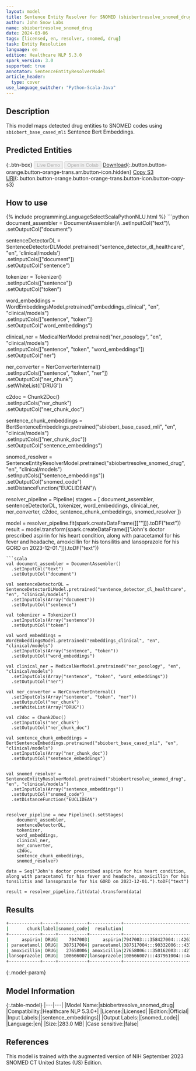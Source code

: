 ```yaml
---
layout: model
title: Sentence Entity Resolver for SNOMED (sbiobertresolve_snomed_drug)
author: John Snow Labs
name: sbiobertresolve_snomed_drug
date: 2024-03-06
tags: [licensed, en, resolver, snomed, drug]
task: Entity Resolution
language: en
edition: Healthcare NLP 5.3.0
spark_version: 3.0
supported: true
annotator: SentenceEntityResolverModel
article_header:
  type: cover
use_language_switcher: "Python-Scala-Java"
---
```


## Description

This model maps detected drug entities to SNOMED codes using `sbiobert_base_cased_mli` Sentence Bert Embeddings.

## Predicted Entities



{:.btn-box}
<button class="button button-orange" disabled>Live Demo</button>
<button class="button button-orange" disabled>Open in Colab</button>
[Download](https://s3.amazonaws.com/auxdata.johnsnowlabs.com/clinical/models/sbiobertresolve_snomed_drug_en_5.3.0_3.0_1709717736012.zip){:.button.button-orange.button-orange-trans.arr.button-icon.hidden}
[Copy S3 URI](s3://auxdata.johnsnowlabs.com/clinical/models/sbiobertresolve_snomed_drug_en_5.3.0_3.0_1709717736012.zip){:.button.button-orange.button-orange-trans.button-icon.button-copy-s3}

## How to use



<div class="tabs-box" markdown="1">
{% include programmingLanguageSelectScalaPythonNLU.html %}
```python
document_assembler = DocumentAssembler()\
  .setInputCol("text")\
  .setOutputCol("document")

sentenceDetectorDL = SentenceDetectorDLModel.pretrained("sentence_detector_dl_healthcare", "en", 'clinical/models') \
  .setInputCols(["document"]) \
  .setOutputCol("sentence")

tokenizer = Tokenizer()\
  .setInputCols(["sentence"])\
  .setOutputCol("token")

word_embeddings = WordEmbeddingsModel.pretrained("embeddings_clinical", "en", "clinical/models")\
  .setInputCols(["sentence", "token"])\
  .setOutputCol("word_embeddings")

clinical_ner = MedicalNerModel.pretrained("ner_posology", "en", "clinical/models") \
  .setInputCols(["sentence", "token", "word_embeddings"]) \
  .setOutputCol("ner")

ner_converter = NerConverterInternal() \
  .setInputCols(["sentence", "token", "ner"]) \
  .setOutputCol("ner_chunk")\
  .setWhiteList(['DRUG'])

c2doc = Chunk2Doc()\
  .setInputCols("ner_chunk")\
  .setOutputCol("ner_chunk_doc")

sentence_chunk_embeddings = BertSentenceEmbeddings.pretrained("sbiobert_base_cased_mli", "en", "clinical/models")\
  .setInputCols(["ner_chunk_doc"])\
  .setOutputCol("sentence_embeddings")


snomed_resolver = SentenceEntityResolverModel.pretrained("sbiobertresolve_snomed_drug", "en", "clinical/models") \
  .setInputCols(["sentence_embeddings"]) \
  .setOutputCol("snomed_code")\
  .setDistanceFunction("EUCLIDEAN")\


resolver_pipeline = Pipeline(
    stages = [
          document_assembler,
          sentenceDetectorDL,
          tokenizer,
          word_embeddings,
          clinical_ner,
          ner_converter,
          c2doc,
          sentence_chunk_embeddings,
          snomed_resolver
          ])

model = resolver_pipeline.fit(spark.createDataFrame([[""]]).toDF("text"))
result = model.transform(spark.createDataFrame([["John's doctor prescribed aspirin for his heart condition, along with paracetamol for his fever and headache, amoxicillin for his tonsilitis and lansoprazole for his GORD on 2023-12-01."]]).toDF("text"))
```
```scala
val document_assembler = DocumentAssembler()
  .setInputCol("text")
  .setOutputCol("document")

val sentenceDetectorDL = SentenceDetectorDLModel.pretrained("sentence_detector_dl_healthcare", "en", "clinical/models")
  .setInputCols(Array("document"))
  .setOutputCol("sentence")

val tokenizer = Tokenizer()
  .setInputCols(Array("sentence"))
  .setOutputCol("token")

val word_embeddings = WordEmbeddingsModel.pretrained("embeddings_clinical", "en", "clinical/models")
  .setInputCols(Array("sentence", "token"))
  .setOutputCol("word_embeddings")

val clinical_ner = MedicalNerModel.pretrained("ner_posology", "en", "clinical/models")
  .setInputCols(Array("sentence", "token", "word_embeddings"))
  .setOutputCol("ner")

val ner_converter = NerConverterInternal()
  .setInputCols(Array("sentence", "token", "ner"))
  .setOutputCol("ner_chunk")
  .setWhiteList(Array("DRUG"))

val c2doc = Chunk2Doc()
  .setInputCols("ner_chunk")
  .setOutputCol("ner_chunk_doc")

val sentence_chunk_embeddings = BertSentenceEmbeddings.pretrained("sbiobert_base_cased_mli", "en", "clinical/models")
  .setInputCols(Array("ner_chunk_doc"))
  .setOutputCol("sentence_embeddings")


val snomed_resolver = SentenceEntityResolverModel.pretrained("sbiobertresolve_snomed_drug", "en", "clinical/models")
  .setInputCols(Array("sentence_embeddings"))
  .setOutputCol("snomed_code")
  .setDistanceFunction("EUCLIDEAN")


resolver_pipeline = new Pipeline().setStages(
    document_assembler,
    sentenceDetectorDL,
    tokenizer,
    word_embeddings,
    clinical_ner,
    ner_converter,
    c2doc,
    sentence_chunk_embeddings,
    snomed_resolver)

data = Seq("John's doctor prescribed aspirin for his heart condition, along with paracetamol for his fever and headache, amoxicillin for his tonsilitis and lansoprazole for his GORD on 2023-12-01.").toDF("text")

result = resolver_pipeline.fit(data).transform(data)
```
</div>

## Results

```bash
+------------+-----+-----------+------------+--------------------------------------------------+--------------------------------------------------+
|       chunk|label|snomed_code|  resolution|                                         all_codes|                                   all_resolutions|
+------------+-----+-----------+------------+--------------------------------------------------+--------------------------------------------------+
|     aspirin| DRUG|    7947003|     aspirin|7947003:::358427004:::426365001:::412566001:::2...|aspirin:::oral aspirin:::aspirin, buffered:::bu...|
| paracetamol| DRUG|  387517004| paracetamol|387517004:::90332006:::437876006:::437818001:::...|paracetamol:::paracetamol product:::oral form p...|
| amoxicillin| DRUG|   27658006| amoxicillin|27658006:::350162003:::427483001:::350164002:::...|amoxicillin:::oral amoxicillin:::amoxicillin so...|
|lansoprazole| DRUG|  108666007|lansoprazole|108666007:::437961004:::441863009:::716069007::...|lansoprazole:::oral form lansoprazole:::dexlans...|
+------------+-----+-----------+------------+--------------------------------------------------+--------------------------------------------------+
```

{:.model-param}
## Model Information

{:.table-model}
|---|---|
|Model Name:|sbiobertresolve_snomed_drug|
|Compatibility:|Healthcare NLP 5.3.0+|
|License:|Licensed|
|Edition:|Official|
|Input Labels:|[sentence_embeddings]|
|Output Labels:|[snomed_code]|
|Language:|en|
|Size:|283.0 MB|
|Case sensitive:|false|

## References

This model is trained with the augmented version of NIH September 2023 SNOMED CT United States (US) Edition.